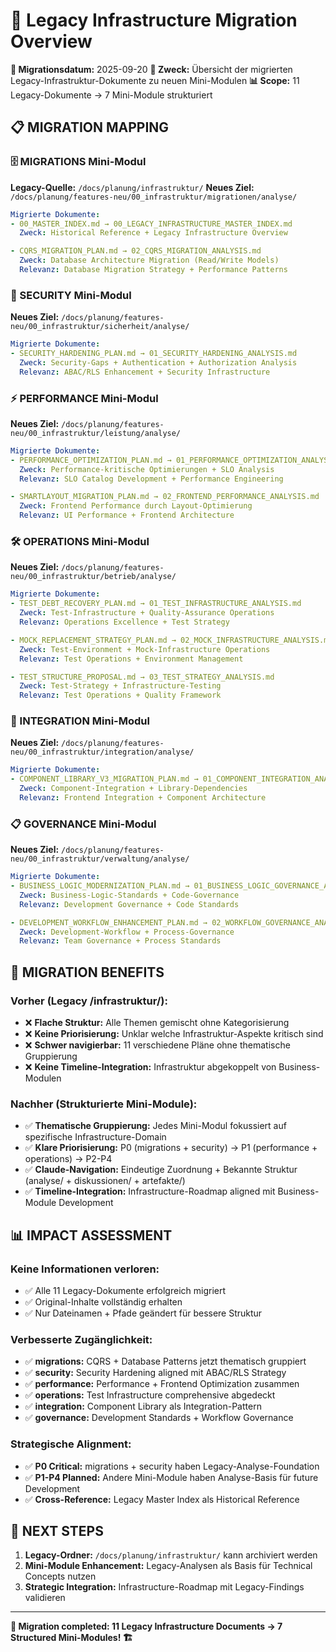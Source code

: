 # 🔄 Legacy Infrastructure Migration Overview

**📅 Migrationsdatum:** 2025-09-20
**🎯 Zweck:** Übersicht der migrierten Legacy-Infrastruktur-Dokumente zu neuen Mini-Modulen
**📊 Scope:** 11 Legacy-Dokumente → 7 Mini-Module strukturiert

## 📋 **MIGRATION MAPPING**

### **🗄️ MIGRATIONS Mini-Modul**
**Legacy-Quelle:** `/docs/planung/infrastruktur/`
**Neues Ziel:** `/docs/planung/features-neu/00_infrastruktur/migrationen/analyse/`

```yaml
Migrierte Dokumente:
- 00_MASTER_INDEX.md → 00_LEGACY_INFRASTRUCTURE_MASTER_INDEX.md
  Zweck: Historical Reference + Legacy Infrastructure Overview

- CQRS_MIGRATION_PLAN.md → 02_CQRS_MIGRATION_ANALYSIS.md
  Zweck: Database Architecture Migration (Read/Write Models)
  Relevanz: Database Migration Strategy + Performance Patterns
```

### **🔐 SECURITY Mini-Modul**
**Neues Ziel:** `/docs/planung/features-neu/00_infrastruktur/sicherheit/analyse/`

```yaml
Migrierte Dokumente:
- SECURITY_HARDENING_PLAN.md → 01_SECURITY_HARDENING_ANALYSIS.md
  Zweck: Security-Gaps + Authentication + Authorization Analysis
  Relevanz: ABAC/RLS Enhancement + Security Infrastructure
```

### **⚡ PERFORMANCE Mini-Modul**
**Neues Ziel:** `/docs/planung/features-neu/00_infrastruktur/leistung/analyse/`

```yaml
Migrierte Dokumente:
- PERFORMANCE_OPTIMIZATION_PLAN.md → 01_PERFORMANCE_OPTIMIZATION_ANALYSIS.md
  Zweck: Performance-kritische Optimierungen + SLO Analysis
  Relevanz: SLO Catalog Development + Performance Engineering

- SMARTLAYOUT_MIGRATION_PLAN.md → 02_FRONTEND_PERFORMANCE_ANALYSIS.md
  Zweck: Frontend Performance durch Layout-Optimierung
  Relevanz: UI Performance + Frontend Architecture
```

### **🛠️ OPERATIONS Mini-Modul**
**Neues Ziel:** `/docs/planung/features-neu/00_infrastruktur/betrieb/analyse/`

```yaml
Migrierte Dokumente:
- TEST_DEBT_RECOVERY_PLAN.md → 01_TEST_INFRASTRUCTURE_ANALYSIS.md
  Zweck: Test-Infrastructure + Quality-Assurance Operations
  Relevanz: Operations Excellence + Test Strategy

- MOCK_REPLACEMENT_STRATEGY_PLAN.md → 02_MOCK_INFRASTRUCTURE_ANALYSIS.md
  Zweck: Test-Environment + Mock-Infrastructure Operations
  Relevanz: Test Operations + Environment Management

- TEST_STRUCTURE_PROPOSAL.md → 03_TEST_STRATEGY_ANALYSIS.md
  Zweck: Test-Strategy + Infrastructure-Testing
  Relevanz: Test Operations + Quality Framework
```

### **🔗 INTEGRATION Mini-Modul**
**Neues Ziel:** `/docs/planung/features-neu/00_infrastruktur/integration/analyse/`

```yaml
Migrierte Dokumente:
- COMPONENT_LIBRARY_V3_MIGRATION_PLAN.md → 01_COMPONENT_INTEGRATION_ANALYSIS.md
  Zweck: Component-Integration + Library-Dependencies
  Relevanz: Frontend Integration + Component Architecture
```

### **📋 GOVERNANCE Mini-Modul**
**Neues Ziel:** `/docs/planung/features-neu/00_infrastruktur/verwaltung/analyse/`

```yaml
Migrierte Dokumente:
- BUSINESS_LOGIC_MODERNIZATION_PLAN.md → 01_BUSINESS_LOGIC_GOVERNANCE_ANALYSIS.md
  Zweck: Business-Logic-Standards + Code-Governance
  Relevanz: Development Governance + Code Standards

- DEVELOPMENT_WORKFLOW_ENHANCEMENT_PLAN.md → 02_WORKFLOW_GOVERNANCE_ANALYSIS.md
  Zweck: Development-Workflow + Process-Governance
  Relevanz: Team Governance + Process Standards
```

## 🎯 **MIGRATION BENEFITS**

### **Vorher (Legacy /infrastruktur/):**
- ❌ **Flache Struktur:** Alle Themen gemischt ohne Kategorisierung
- ❌ **Keine Priorisierung:** Unklar welche Infrastruktur-Aspekte kritisch sind
- ❌ **Schwer navigierbar:** 11 verschiedene Pläne ohne thematische Gruppierung
- ❌ **Keine Timeline-Integration:** Infrastruktur abgekoppelt von Business-Modulen

### **Nachher (Strukturierte Mini-Module):**
- ✅ **Thematische Gruppierung:** Jedes Mini-Modul fokussiert auf spezifische Infrastructure-Domain
- ✅ **Klare Priorisierung:** P0 (migrations + security) → P1 (performance + operations) → P2-P4
- ✅ **Claude-Navigation:** Eindeutige Zuordnung + Bekannte Struktur (analyse/ + diskussionen/ + artefakte/)
- ✅ **Timeline-Integration:** Infrastructure-Roadmap aligned mit Business-Module Development

## 📊 **IMPACT ASSESSMENT**

### **Keine Informationen verloren:**
- ✅ Alle 11 Legacy-Dokumente erfolgreich migriert
- ✅ Original-Inhalte vollständig erhalten
- ✅ Nur Dateinamen + Pfade geändert für bessere Struktur

### **Verbesserte Zugänglichkeit:**
- ✅ **migrations:** CQRS + Database Patterns jetzt thematisch gruppiert
- ✅ **security:** Security Hardening aligned mit ABAC/RLS Strategy
- ✅ **performance:** Performance + Frontend Optimization zusammen
- ✅ **operations:** Test Infrastructure comprehensive abgedeckt
- ✅ **integration:** Component Library als Integration-Pattern
- ✅ **governance:** Development Standards + Workflow Governance

### **Strategische Alignment:**
- ✅ **P0 Critical:** migrations + security haben Legacy-Analyse-Foundation
- ✅ **P1-P4 Planned:** Andere Mini-Module haben Analyse-Basis für future Development
- ✅ **Cross-Reference:** Legacy Master Index als Historical Reference

## 🔄 **NEXT STEPS**

1. **Legacy-Ordner:** `/docs/planung/infrastruktur/` kann archiviert werden
2. **Mini-Module Enhancement:** Legacy-Analysen als Basis für Technical Concepts nutzen
3. **Strategic Integration:** Infrastructure-Roadmap mit Legacy-Findings validieren

---

**🎯 Migration completed: 11 Legacy Infrastructure Documents → 7 Structured Mini-Modules! 🏗️**